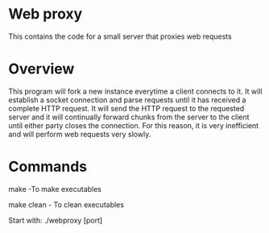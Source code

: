 # Web proxy
This contains the code for a small server that proxies web requests

# Overview
This program will fork a new instance everytime a client connects to it. It will establish a socket connection and parse requests until it has received a complete HTTP request. It will send the HTTP request to the requested server and it will continually forward chunks from the server to the client until either party closes the connection. For this reason, it is very inefficient and will perform web requests very slowly.

# Commands
make -To make executables

make clean  - To clean executables

Start with: ./webproxy [port]

